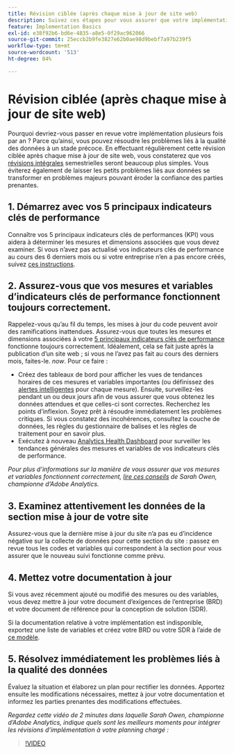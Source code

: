 ```yaml
---
title: Révision ciblée (après chaque mise à jour de site web)
description: Suivez ces étapes pour vous assurer que votre implémentation reste dénuée d’erreurs et conforme à vos indicateurs clés de performance.
feature: Implementation Basics
exl-id: e38f92b6-bd6e-4835-a8e5-0f29ac962066
source-git-commit: 25eccb2b9fe3827e62b0ae98d9bebf7a97b239f5
workflow-type: tm+mt
source-wordcount: '513'
ht-degree: 84%

---
```


# Révision ciblée (après chaque mise à jour de site web)

Pourquoi devriez-vous passer en revue votre implémentation plusieurs fois par an ? Parce qu’ainsi, vous pouvez résoudre les problèmes liés à la qualité des données à un stade précoce. En effectuant régulièrement cette révision ciblée après chaque mise à jour de site web, vous constaterez que vos [révisions intégrales](/help/implement/review/full-review.md) semestrielles seront beaucoup plus simples. Vous éviterez également de laisser les petits problèmes liés aux données se transformer en problèmes majeurs pouvant éroder la confiance des parties prenantes.

## 1. Démarrez avec vos 5 principaux indicateurs clés de performance

Connaître vos 5 principaux indicateurs clés de performances (KPI) vous aidera à déterminer les mesures et dimensions associées que vous devez examiner. Si vous n’avez pas actualisé vos indicateurs clés de performance au cours des 6 derniers mois ou si votre entreprise n’en a pas encore créés, suivez [ces instructions](/help/implement/review/define-kpis.md).

## 2. Assurez-vous que vos mesures et variables d’indicateurs clés de performance fonctionnent toujours correctement.

Rappelez-vous qu’au fil du temps, les mises à jour du code peuvent avoir des ramifications inattendues. Assurez-vous que toutes les mesures et dimensions associées à votre [5 principaux indicateurs clés de performance](/help/implement/review/define-kpis.md) fonctionne toujours correctement. Idéalement, cela se fait juste après la publication d’un site web ; si vous ne l’avez pas fait au cours des derniers mois, faites-le. *now*. Pour ce faire :

* Créez des tableaux de bord pour afficher les vues de tendances horaires de ces mesures et variables importantes (ou définissez des [alertes intelligentes](https://experienceleague.adobe.com/docs/analytics/analyze/analysis-workspace/virtual-analyst/intelligent-alerts/intellligent-alerts.html?lang=fr#analysis-workspace) pour chaque mesure). Ensuite, surveillez-les pendant un ou deux jours afin de vous assurer que vous obtenez les données attendues et que celles-ci sont correctes. Recherchez les points d’inflexion. Soyez prêt à résoudre immédiatement les problèmes critiques. Si vous constatez des incohérences, consultez la couche de données, les règles du gestionnaire de balises et les règles de traitement pour en savoir plus.
* Exécutez à nouveau [Analytics Health Dashboard](https://assets.adobe.com/public/9549dbe7-765a-4899-77b8-85cbba1a4252) pour surveiller les tendances générales des mesures et variables de vos indicateurs clés de performance.

*Pour plus d’informations sur la manière de vous assurer que vos mesures et variables fonctionnent correctement, [lire ces conseils](https://experienceleaguecommunities.adobe.com/t5/adobe-analytics-discussions/my-five-best-tips-for-keeping-adobe-analytics-humming/td-p/388608) de Sarah Owen, championne d’Adobe Analytics.*

## 3. Examinez attentivement les données de la section mise à jour de votre site

Assurez-vous que la dernière mise à jour du site n’a pas eu d’incidence négative sur la collecte de données pour cette section du site : passez en revue tous les codes et variables qui correspondent à la section pour vous assurer que le nouveau suivi fonctionne comme prévu.

## 4. Mettez votre documentation à jour

Si vous avez récemment ajouté ou modifié des mesures ou des variables, vous devez mettre à jour votre document d’exigences de l’entreprise (BRD) et votre document de référence pour la conception de solution (SDR).

Si la documentation relative à votre implémentation est indisponible, exportez une liste de variables et créez votre BRD ou votre SDR à l’aide de [ce modèle](https://experienceleague.adobe.com/docs/analytics-learn/tutorials/implementation/implementation-basics/creating-a-business-requirements-document.html?lang=fr#implementation).

## 5. Résolvez immédiatement les problèmes liés à la qualité des données

Évaluez la situation et élaborez un plan pour rectifier les données. Apportez ensuite les modifications nécessaires, mettez à jour votre documentation et informez les parties prenantes des modifications effectuées.

*Regardez cette vidéo de 2 minutes dans laquelle Sarah Owen, championne d’Adobe Analytics, indique quels sont les meilleurs moments pour intégrer les révisions d’implémentation à votre planning chargé :*

>[!VIDEO](https://video.tv.adobe.com/v/328340/?quality=12&learn=on)
